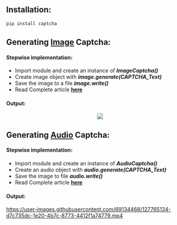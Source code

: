 ## Installation: 
```python
pip install captcha
```
## Generating [**Image**](https://github.com/ranjanrajeev95/Generate_Captcha/blob/main/image_captcha.py) Captcha: 
#### Stepwise implementation:
- Import module and create an instance of ***ImageCaptcha()***
- Create image object with ***image.generate(CAPTCHA_Text)***
- Save the image to a file ***image.write()***
- Read Complete article [**here**](https://www.geeksforgeeks.org/generate-captcha-using-python/)

#### Output:
<p align="center"><img src="https://user-images.githubusercontent.com/69134468/127764990-c86c17d8-b5be-4bd1-853a-a1b3098f19bb.png"></p>


## Generating [**Audio**](https://github.com/ranjanrajeev95/Generate_Captcha/blob/main/audio_captcha.py) Captcha:
#### Stepwise implementation:
- Import module and create an instance of ***AudioCaptcha()***
- Create an audio object with ***audio.generate(CAPTCHA_Text)***
- Save the image to file ***audio.write()***
- Read Complete article [**here**](https://www.geeksforgeeks.org/generate-captcha-using-python/)

#### Output:
https://user-images.githubusercontent.com/69134468/127765134-d7c735dc-1e20-4b7c-8773-4412f1a74779.mp4
